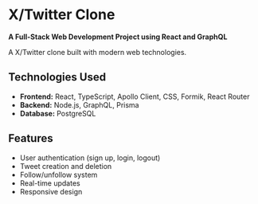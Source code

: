 # X/Twitter Clone
**A Full-Stack Web Development Project using React and GraphQL**

A X/Twitter clone built with modern web technologies.

## Technologies Used

- **Frontend:** React, TypeScript, Apollo Client, CSS, Formik, React Router
- **Backend:** Node.js, GraphQL, Prisma
- **Database:** PostgreSQL

## Features

- User authentication (sign up, login, logout)
- Tweet creation and deletion
- Follow/unfollow system
- Real-time updates
- Responsive design
